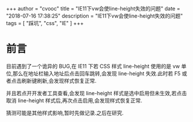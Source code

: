 +++
author = "cvooc"
title = "IE11下vw会使line-height失效的问题"
date = "2018-07-16 17:38:25"
description = "IE11下vw会使line-height失效的问题"
tags = [
    "踩坑",
    "css",
    "IE"
]
+++

# 前言

目前遇到了一个诡异的 BUG,在 IE11 下若 CSS 样式 line-height 使用的是 vw 单位,那么在地址栏输入地址后点击回车跳转,会发现 line-height 失效.此时若 F5 或者点击刷新键刷新,会发现样式恢复正常.

并且若点开开发者工具查看,会发现 line-height 样式是选中启用但未生效,若点击取消 line-height 样式后,再次点击启用,会发现样式恢复正常.

猜测可能是其他样式影响,暂时先做记录.之后在研究.
